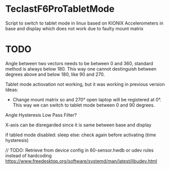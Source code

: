 # TeclastF6ProTabletMode
Script to switch to tablet mode in linux based on KIONIX Accelerometers in base and display which does not work due to faulty mount matrix


# TODO
Angle between two vectors needs to be between 0 and 360, standard method is always below 180. This way one cannot destinguish between degrees above and below 180, like 90 and 270.

Tablet mode actiovation not working, but it was working in previous version
Ideas:
  - Change mount matrix so and 270° open laptop will be registered at 0°. This way we can switch to tablet mode between 0 and 90 degrees.

Angle Hysteresis
Low Pass Filter?

X-axis can be disregarded since it is same between base and display


if tabled mode disabled:
  sleep
else:
  check again before activating (time hysteresis)


// TODO: Retrieve from device config in 60-sensor.hwdb or udev rules instead of hardcoding
https://www.freedesktop.org/software/systemd/man/latest/libudev.html
